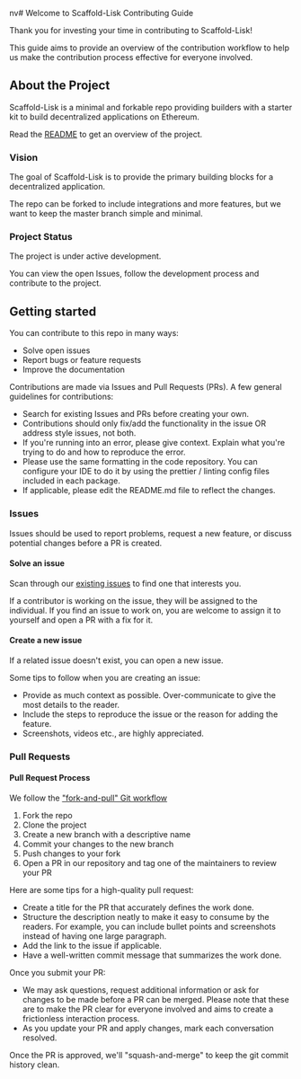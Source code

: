 nv# Welcome to Scaffold-Lisk Contributing Guide

Thank you for investing your time in contributing to Scaffold-Lisk!

This guide aims to provide an overview of the contribution workflow to help us make the contribution process effective for everyone involved.

## About the Project

Scaffold-Lisk is a minimal and forkable repo providing builders with a starter kit to build decentralized applications on Ethereum.

Read the [README](README.md) to get an overview of the project.

### Vision

The goal of Scaffold-Lisk is to provide the primary building blocks for a decentralized application.

The repo can be forked to include integrations and more features, but we want to keep the master branch simple and minimal.

### Project Status

The project is under active development.

You can view the open Issues, follow the development process and contribute to the project.

## Getting started

You can contribute to this repo in many ways:

- Solve open issues
- Report bugs or feature requests
- Improve the documentation

Contributions are made via Issues and Pull Requests (PRs). A few general guidelines for contributions:

- Search for existing Issues and PRs before creating your own.
- Contributions should only fix/add the functionality in the issue OR address style issues, not both.
- If you're running into an error, please give context. Explain what you're trying to do and how to reproduce the error.
- Please use the same formatting in the code repository. You can configure your IDE to do it by using the prettier / linting config files included in each package.
- If applicable, please edit the README.md file to reflect the changes.

### Issues

Issues should be used to report problems, request a new feature, or discuss potential changes before a PR is created.

#### Solve an issue

Scan through our [existing issues](https://github.com/LiskHQ/scaffold-lisk/issues) to find one that interests you.

If a contributor is working on the issue, they will be assigned to the individual. If you find an issue to work on, you are welcome to assign it to yourself and open a PR with a fix for it.

#### Create a new issue

If a related issue doesn't exist, you can open a new issue.

Some tips to follow when you are creating an issue:

- Provide as much context as possible. Over-communicate to give the most details to the reader.
- Include the steps to reproduce the issue or the reason for adding the feature.
- Screenshots, videos etc., are highly appreciated.

### Pull Requests

#### Pull Request Process

We follow the ["fork-and-pull" Git workflow](https://github.com/susam/gitpr)

1. Fork the repo
2. Clone the project
3. Create a new branch with a descriptive name
4. Commit your changes to the new branch
5. Push changes to your fork
6. Open a PR in our repository and tag one of the maintainers to review your PR

Here are some tips for a high-quality pull request:

- Create a title for the PR that accurately defines the work done.
- Structure the description neatly to make it easy to consume by the readers. For example, you can include bullet points and screenshots instead of having one large paragraph.
- Add the link to the issue if applicable.
- Have a well-written commit message that summarizes the work done.

Once you submit your PR:

- We may ask questions, request additional information or ask for changes to be made before a PR can be merged. Please note that these are to make the PR clear for everyone involved and aims to create a frictionless interaction process.
- As you update your PR and apply changes, mark each conversation resolved.

Once the PR is approved, we'll "squash-and-merge" to keep the git commit history clean.
